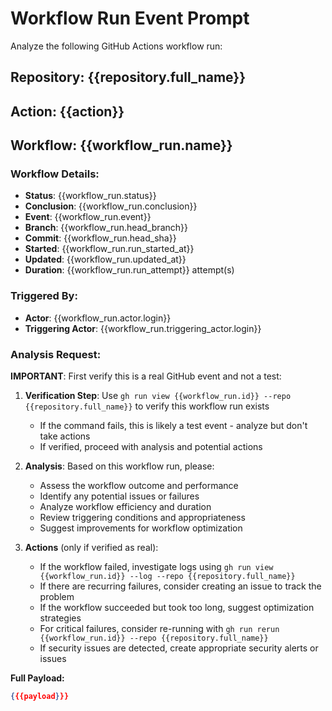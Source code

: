 # Workflow Run Event Prompt

Analyze the following GitHub Actions workflow run:

## Repository: {{repository.full_name}}
## Action: {{action}}
## Workflow: {{workflow_run.name}}

### Workflow Details:
- **Status**: {{workflow_run.status}}
- **Conclusion**: {{workflow_run.conclusion}}
- **Event**: {{workflow_run.event}}
- **Branch**: {{workflow_run.head_branch}}
- **Commit**: {{workflow_run.head_sha}}
- **Started**: {{workflow_run.run_started_at}}
- **Updated**: {{workflow_run.updated_at}}
- **Duration**: {{workflow_run.run_attempt}} attempt(s)

### Triggered By:
- **Actor**: {{workflow_run.actor.login}}
- **Triggering Actor**: {{workflow_run.triggering_actor.login}}

### Analysis Request:
**IMPORTANT**: First verify this is a real GitHub event and not a test:

1. **Verification Step**: Use `gh run view {{workflow_run.id}} --repo {{repository.full_name}}` to verify this workflow run exists
   - If the command fails, this is likely a test event - analyze but don't take actions
   - If verified, proceed with analysis and potential actions

2. **Analysis**: Based on this workflow run, please:
   - Assess the workflow outcome and performance
   - Identify any potential issues or failures
   - Analyze workflow efficiency and duration
   - Review triggering conditions and appropriateness
   - Suggest improvements for workflow optimization

3. **Actions** (only if verified as real):
   - If the workflow failed, investigate logs using `gh run view {{workflow_run.id}} --log --repo {{repository.full_name}}`
   - If there are recurring failures, consider creating an issue to track the problem
   - If the workflow succeeded but took too long, suggest optimization strategies
   - For critical failures, consider re-running with `gh run rerun {{workflow_run.id}} --repo {{repository.full_name}}`
   - If security issues are detected, create appropriate security alerts or issues

**Full Payload:**

```json
{{{payload}}}
```